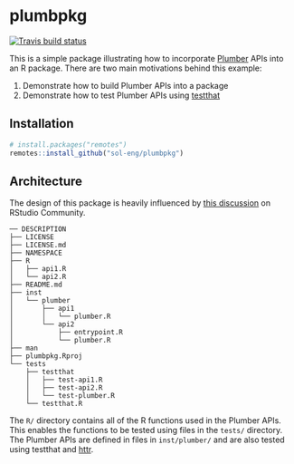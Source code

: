 # plumbpkg

<!-- badges: start -->
[![Travis build status](https://travis-ci.org/sol-eng/plumbkg.svg?branch=master)](https://travis-ci.org/sol-eng/plumbpkg)
<!-- badges: end -->

This is a simple package illustrating how to incorporate
[Plumber](https://www.rplumber.io) APIs into an R package. There are two main
motivations behind this example:

1. Demonstrate how to build Plumber APIs into a package
2. Demonstrate how to test Plumber APIs using [testthat](https://testthat.r-lib.org)

## Installation

```r
# install.packages("remotes")
remotes::install_github("sol-eng/plumbpkg")
```

## Architecture
The design of this package is heavily influenced by [this
discussion](https://community.rstudio.com/t/plumber-api-and-package-structure/18099)
on RStudio Community.

```
── DESCRIPTION
├── LICENSE
├── LICENSE.md
├── NAMESPACE
├── R
│   ├── api1.R
│   └── api2.R
├── README.md
├── inst
│   └── plumber
│       ├── api1
│       │   └── plumber.R
│       └── api2
│           ├── entrypoint.R
│           └── plumber.R
├── man
├── plumbpkg.Rproj
└── tests
    ├── testthat
    │   ├── test-api1.R
    │   ├── test-api2.R
    │   └── test-plumber.R
    └── testthat.R
```

The `R/` directory contains all of the R functions used in the Plumber APIs.
This enables the functions to be tested using files in the `tests/` directory.
The Plumber APIs are defined in files in `inst/plumber/` and are also tested 
using testthat and [httr](https://httr.r-lib.org).
